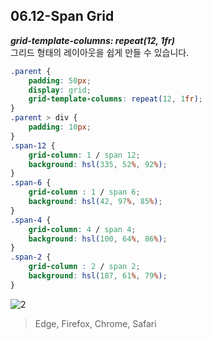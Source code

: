 
## 06.12-Span Grid

***grid-template-columns: repeat(12, 1fr)*** <br>
그리드 형태의 레이아웃을 쉽게 만들 수 있습니다.

```css
.parent {
	padding: 50px;
	display: grid;
	grid-template-columns: repeat(12, 1fr);
}
.parent > div {
	padding: 10px;
}
.span-12 {
	grid-column: 1 / span 12;
	background: hsl(335, 52%, 92%);
}
.span-6 {
	grid-column : 1 / span 6;
	background: hsl(42, 97%, 85%);
}
.span-4 {
	grid-column: 4 / span 4;
	background: hsl(100, 64%, 86%);
}
.span-2 {
	grid-column : 2 / span 2;
	background: hsl(187, 61%, 79%);
}
```


![2](https://user-images.githubusercontent.com/7742074/138894982-88a33c3a-ec45-461d-a406-3c4fd4f18547.JPG)

> Edge, Firefox, Chrome, Safari
